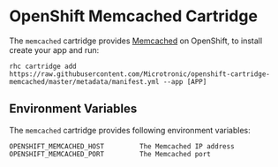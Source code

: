 # OpenShift Memcached Cartridge

The `memcached` cartridge provides [Memcached](http://www.memcached.org/) on OpenShift, to install  create your app and run:

	rhc cartridge add https://raw.githubusercontent.com/Microtronic/openshift-cartridge-memcached/master/metadata/manifest.yml --app [APP]

## Environment Variables

The `memcached` cartridge provides following environment variables:

    OPENSHIFT_MEMCACHED_HOST         The Memcached IP address
    OPENSHIFT_MEMCACHED_PORT         The Memcached port
